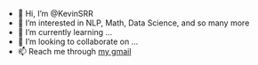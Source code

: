 - 👋 Hi, I’m @KevinSRR
- 👀 I’m interested in NLP, Math, Data Science, and so many more
- 🌱 I’m currently learning ...
- 💞️ I’m looking to collaborate on ...
- 📫 Reach me through [my gmail](mailto:sizhezhou1896@gmail.com?subject=[From%20GitHub]%20)
<!---
KevinSRR/KevinSRR is a ✨ special ✨ repository because its `README.md` (this file) appears on your GitHub profile.
You can click the Preview link to take a look at your changes.
--->
